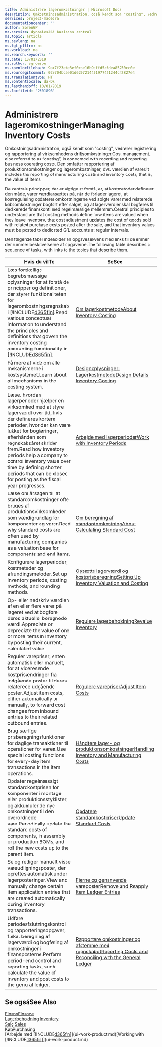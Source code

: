 ```yaml
---
title: Administrere lageromkostninger | Microsoft Docs
description: Omkostningsadministration, også kendt som "costing", vedrører registrering og rapportering af virksomhedens driftsomkostninger. Den omfatter rapportering af produktionsomkostninger og lageromkostninger, dvs. værdien af varer.
services: project-madeira
documentationcenter: ''
author: SorenGP
ms.service: dynamics365-business-central
ms.topic: article
ms.devlang: na
ms.tgt_pltfrm: na
ms.workload: na
ms.search.keywords: ''
ms.date: 10/01/2019
ms.author: sgroespe
ms.openlocfilehash: 9ac7f23ebe3ef0cbe16b9effd5c6dea85250cc0e
ms.sourcegitcommit: 02e704bc3e01d62072144919774f1244c42827e4
ms.translationtype: HT
ms.contentlocale: da-DK
ms.lasthandoff: 10/01/2019
ms.locfileid: "2301896"
---
```

# <a name="managing-inventory-costs"></a><span data-ttu-id="7a2d3-104">Administrere lageromkostninger</span><span class="sxs-lookup"><span data-stu-id="7a2d3-104">Managing Inventory Costs</span></span>
<span data-ttu-id="7a2d3-105">Omkostningsadministration, også kendt som "costing", vedrører registrering og rapportering af virksomhedens driftsomkostninger.</span><span class="sxs-lookup"><span data-stu-id="7a2d3-105">Cost management, also referred to as “costing”, is concerned with recording and reporting business operating costs.</span></span> <span data-ttu-id="7a2d3-106">Den omfatter rapportering af produktionsomkostninger og lageromkostninger, dvs. værdien af varer.</span><span class="sxs-lookup"><span data-stu-id="7a2d3-106">It includes the reporting of manufacturing costs and inventory costs, that is, the value of items.</span></span>   

<span data-ttu-id="7a2d3-107">De centrale principper, der er vigtige at forstå, er, at kostmetoder definerer den måde, varer værdiansættes på, når de forlader lageret, at kostregulering opdaterer omkostningerne ved solgte varer med relaterede købsomkostninger bogført efter salget, og at lagerværdier skal bogføres til dedikerede finanskonti med regelmæssige mellemrum.</span><span class="sxs-lookup"><span data-stu-id="7a2d3-107">Central principles to understand are that costing methods define how items are valued when they leave inventory, that cost adjustment updates the cost of goods sold with related purchase costs posted after the sale, and that inventory values must be posted to dedicated G/L accounts at regular intervals.</span></span>

<span data-ttu-id="7a2d3-108">Den følgende tabel indeholder en opgavesekvens med links til de emner, der rummer beskrivelserne af opgaverne.</span><span class="sxs-lookup"><span data-stu-id="7a2d3-108">The following table describes a sequence of tasks, with links to the topics that describe them.</span></span>

|<span data-ttu-id="7a2d3-109">**Hvis du vil**</span><span class="sxs-lookup"><span data-stu-id="7a2d3-109">**To**</span></span>|<span data-ttu-id="7a2d3-110">**Se**</span><span class="sxs-lookup"><span data-stu-id="7a2d3-110">**See**</span></span>|  
|------------|-------------|  
|<span data-ttu-id="7a2d3-111">Læs forskellige begrebsmæssige oplysninger for at forstå de principper og definitioner, der styrer funktionaliteten for lageromkostningsregnskab i [!INCLUDE[d365fin](includes/d365fin_md.md)].</span><span class="sxs-lookup"><span data-stu-id="7a2d3-111">Read various conceptual information to understand the principles and definitions that govern the inventory costing accounting functionality in [!INCLUDE[d365fin](includes/d365fin_md.md)].</span></span>|[<span data-ttu-id="7a2d3-112">Om lagerkostmetode</span><span class="sxs-lookup"><span data-stu-id="7a2d3-112">About Inventory Costing</span></span>](finance-learn-about-costing.md)|  
|<span data-ttu-id="7a2d3-113">Få mere at vide om alle mekanismerne i kostsystemet.</span><span class="sxs-lookup"><span data-stu-id="7a2d3-113">Learn about all mechanisms in the costing system.</span></span>|[<span data-ttu-id="7a2d3-114">Designoplysninger: Lagerkostmetode</span><span class="sxs-lookup"><span data-stu-id="7a2d3-114">Design Details: Inventory Costing</span></span>](design-details-inventory-costing.md)|
|<span data-ttu-id="7a2d3-115">Læse, hvordan lagerperioder hjælper en virksomhed med at styre lagerværdi over tid, hvis der defineres kortere perioder, hvor der kan være lukket for bogføringer, efterhånden som regnskabsåret skrider frem.</span><span class="sxs-lookup"><span data-stu-id="7a2d3-115">Read how inventory periods help a company to control inventory value over time by defining shorter periods that can be closed for posting as the fiscal year progresses.</span></span>|[<span data-ttu-id="7a2d3-116">Arbejde med lagerperioder</span><span class="sxs-lookup"><span data-stu-id="7a2d3-116">Work with Inventory Periods</span></span>](finance-how-to-work-with-inventory-periods.md)|
|<span data-ttu-id="7a2d3-117">Læse om årsagen til, at standardomkostninger ofte bruges af produktionsvirksomheder som værdigrundlag for komponenter og varer.</span><span class="sxs-lookup"><span data-stu-id="7a2d3-117">Read why standard costs are often used by manufacturing companies as a valuation base for components and end items.</span></span>|[<span data-ttu-id="7a2d3-118">Om beregning af standardomkostning</span><span class="sxs-lookup"><span data-stu-id="7a2d3-118">About Calculating Standard Cost</span></span>](finance-about-calculating-standard-cost.md)|
|<span data-ttu-id="7a2d3-119">Konfigurere lagerperioder, kostmetoder og afrundingsmetoder.</span><span class="sxs-lookup"><span data-stu-id="7a2d3-119">Set up inventory periods, costing methods, and rounding methods.</span></span>|[<span data-ttu-id="7a2d3-120">Opsætte lagerværdi og kostprisberegning</span><span class="sxs-lookup"><span data-stu-id="7a2d3-120">Setting Up Inventory Valuation and Costing</span></span>](finance-set-up-inventory-valuation-and-costing.md)|
|<span data-ttu-id="7a2d3-121">Op- eller nedskriv værdien af en eller flere varer på lageret ved at bogføre deres aktuelle, beregnede værdi.</span><span class="sxs-lookup"><span data-stu-id="7a2d3-121">Appreciate or depreciate the value of one or more items in inventory by posting their current, calculated value.</span></span>|[<span data-ttu-id="7a2d3-122">Regulere lagerbeholdning</span><span class="sxs-lookup"><span data-stu-id="7a2d3-122">Revalue Inventory</span></span>](inventory-how-revalue-inventory.md)|
|<span data-ttu-id="7a2d3-123">Reguler varepriser, enten automatisk eller manuelt, for at videresende kostprisændringer fra indgående poster til deres relaterede udgående poster.</span><span class="sxs-lookup"><span data-stu-id="7a2d3-123">Adjust item costs, either automatically or manually, to forward cost changes from inbound entries to their related outbound entries.</span></span>|[<span data-ttu-id="7a2d3-124">Regulere varepriser</span><span class="sxs-lookup"><span data-stu-id="7a2d3-124">Adjust Item Costs</span></span>](inventory-how-adjust-item-costs.md)|
|<span data-ttu-id="7a2d3-125">Brug særlige prisberegningsfunktioner for daglige transaktioner til operationer for varen.</span><span class="sxs-lookup"><span data-stu-id="7a2d3-125">Use special costing functions for every-day item transactions in the item operations.</span></span>|[<span data-ttu-id="7a2d3-126">Håndtere lager- og produktionsomkostninger</span><span class="sxs-lookup"><span data-stu-id="7a2d3-126">Handling Inventory and Manufacturing Costs</span></span>](finance-handle-inventory-and-manufacturing-costs.md)|  
|<span data-ttu-id="7a2d3-127">Opdater regelmæssigt standardkostprisen for komponenter i montage eller produktionsstyklister, og akkumuler de nye omkostninger til den overordnede vare.</span><span class="sxs-lookup"><span data-stu-id="7a2d3-127">Periodically update the standard costs of components, in assembly or production BOMs, and roll the new costs up to the parent item.</span></span>|[<span data-ttu-id="7a2d3-128">Opdatere standardkostpriser</span><span class="sxs-lookup"><span data-stu-id="7a2d3-128">Update Standard Costs</span></span>](finance-how-to-update-standard-costs.md)|
|<span data-ttu-id="7a2d3-129">Se og rediger manuelt visse vareudligningsposter, der oprettes automatisk under lagerposteringer.</span><span class="sxs-lookup"><span data-stu-id="7a2d3-129">View and manually change certain item application entries that are created automatically during inventory transactions.</span></span>|[<span data-ttu-id="7a2d3-130">Fjerne og genanvende vareposter</span><span class="sxs-lookup"><span data-stu-id="7a2d3-130">Remove and Reapply Item Ledger Entries</span></span>](finance-how-to-remove-and-reapply-item-entries.md)|
|<span data-ttu-id="7a2d3-131">Udføre periodeafslutningskontrol og rapporteringsopgaver, f.eks. beregning af lagerværdi og bogføring af omkostninger i finansposterne.</span><span class="sxs-lookup"><span data-stu-id="7a2d3-131">Perform period-end control and reporting tasks, such calculate the value of inventory and post costs to the general ledger.</span></span>|[<span data-ttu-id="7a2d3-132">Rapportere omkostninger og afstemme med regnskabet</span><span class="sxs-lookup"><span data-stu-id="7a2d3-132">Reporting Costs and Reconciling with the General Ledger</span></span>](finance-report-costs-and-reconcile-with-the-general-ledger.md)|

## <a name="see-also"></a><span data-ttu-id="7a2d3-133">Se også</span><span class="sxs-lookup"><span data-stu-id="7a2d3-133">See Also</span></span>  
 [<span data-ttu-id="7a2d3-134">Finans</span><span class="sxs-lookup"><span data-stu-id="7a2d3-134">Finance</span></span>](finance.md)  
 <span data-ttu-id="7a2d3-135">[Lagerbeholdning](inventory-manage-inventory.md) </span><span class="sxs-lookup"><span data-stu-id="7a2d3-135">[Inventory](inventory-manage-inventory.md) </span></span>  
 <span data-ttu-id="7a2d3-136">[Salg](sales-manage-sales.md) </span><span class="sxs-lookup"><span data-stu-id="7a2d3-136">[Sales](sales-manage-sales.md) </span></span>  
 [<span data-ttu-id="7a2d3-137">Køb</span><span class="sxs-lookup"><span data-stu-id="7a2d3-137">Purchasing</span></span>](purchasing-manage-purchasing.md)  
 <span data-ttu-id="7a2d3-138">[Arbejde med [!INCLUDE[d365fin](includes/d365fin_md.md)]](ui-work-product.md)</span><span class="sxs-lookup"><span data-stu-id="7a2d3-138">[Working with [!INCLUDE[d365fin](includes/d365fin_md.md)]](ui-work-product.md)</span></span>
